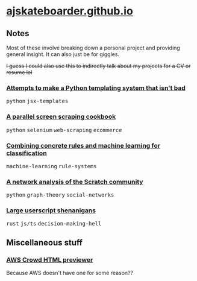 # [ajskateboarder.github.io](//ajskateboarder.github.io)

## Notes

Most of these involve breaking down a personal project and providing general insight. It can also just be for giggles.

~~I guess I could also use this to indirectly talk about my projects for a CV or resume lol~~

### [Attempts to make a Python templating system that isn't bad](/xpy)

<kbd>python</kbd> <kbd>jsx-templates</kbd>

### [A parallel screen scraping cookbook](/screenscraper)

<kbd>python</kbd> <kbd>selenium</kbd> <kbd>web-scraping</kbd> <kbd>ecommerce</kbd>

### [Combining concrete rules and machine learning for classification](/concrete-rules-and-ml)

<kbd>machine-learning</kbd> <kbd>rule-systems</kbd>

### [A network analysis of the Scratch community](/scratch-net-analysis)

<kbd>python</kbd> <kbd>graph-theory</kbd> <kbd>social-networks</kbd>

### [Large userscript shenanigans](/userscript-shenanigans)

<kbd>rust</kbd> <kbd>js/ts</kbd> <kbd>decision-making-hell</kbd>

## Miscellaneous stuff

### [AWS Crowd HTML previewer](./crowd)

Because AWS doesn't have one for some reason??
